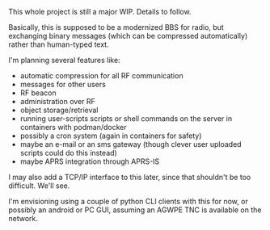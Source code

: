 This whole project is still a major WIP. Details to follow.

Basically, this is supposed to be a modernized BBS for radio,
but exchanging binary messages (which can be compressed automatically)
rather than human-typed text.

I'm planning several features like:

- automatic compression for all RF communication
- messages for other users
- RF beacon
- administration over RF
- object storage/retrieval
- running user-scripts scripts or shell commands on the server in containers with podman/docker
- possibly a cron system (again in containers for safety)
- maybe an e-mail or an sms gateway (though clever user uploaded scripts could do this instead)
- maybe APRS integration through APRS-IS

I may also add a TCP/IP interface to this later, since that shouldn't be too difficult. We'll see.

I'm envisioning using a couple of python CLI clients with this for now, or possibly an android or 
PC GUI, assuming an AGWPE TNC is available on the network.
